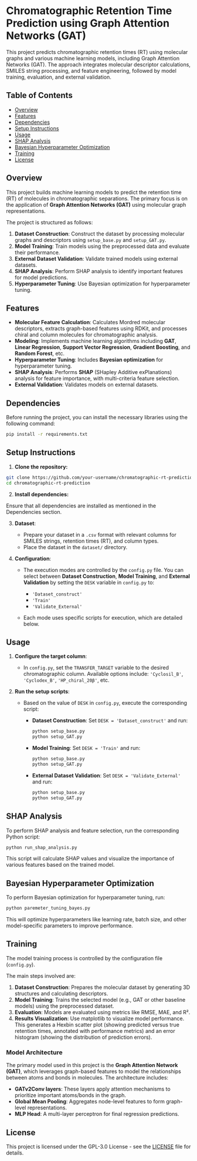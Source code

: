 # Chromatographic Retention Time Prediction using Graph Attention Networks (GAT)

This project predicts chromatographic retention times (RT) using molecular graphs and various machine learning models, including Graph Attention Networks (GAT). The approach integrates molecular descriptor calculations, SMILES string processing, and feature engineering, followed by model training, evaluation, and external validation.

## Table of Contents

* [Overview](#overview)
* [Features](#features)
* [Dependencies](#dependencies)
* [Setup Instructions](#setup-instructions)
* [Usage](#usage)
* [SHAP Analysis](#shap-analysis)
* [Bayesian Hyperparameter Optimization](#bayesian-hyperparameter-optimization)
* [Training](#training)
* [License](#license)

## Overview

This project builds machine learning models to predict the retention time (RT) of molecules in chromatographic separations. The primary focus is on the application of **Graph Attention Networks (GAT)** using molecular graph representations.

The project is structured as follows:

1. **Dataset Construction**: Construct the dataset by processing molecular graphs and descriptors using `setup_base.py` and `setup_GAT.py`.
2. **Model Training**: Train models using the preprocessed data and evaluate their performance.
3. **External Dataset Validation**: Validate trained models using external datasets.
4. **SHAP Analysis**: Perform SHAP analysis to identify important features for model predictions.
5. **Hyperparameter Tuning**: Use Bayesian optimization for hyperparameter tuning.

## Features

* **Molecular Feature Calculation**: Calculates Mordred molecular descriptors, extracts graph-based features using RDKit, and processes chiral and column molecules for chromatographic analysis.
* **Modeling**: Implements machine learning algorithms including **GAT**, **Linear Regression**, **Support Vector Regression**, **Gradient Boosting**, and **Random Forest**, etc.
* **Hyperparameter Tuning**: Includes **Bayesian optimization** for hyperparameter tuning.
* **SHAP Analysis**: Performs **SHAP** (SHapley Additive exPlanations) analysis for feature importance, with multi-criteria feature selection.
* **External Validation**: Validates models on external datasets.

## Dependencies

Before running the project, you can install the necessary libraries using the following command:

```bash
pip install -r requirements.txt
```

## Setup Instructions

1. **Clone the repository:**

```bash
git clone https://github.com/your-username/chromatographic-rt-prediction.git
cd chromatographic-rt-prediction
```

2. **Install dependencies:**

Ensure that all dependencies are installed as mentioned in the Dependencies section.

3. **Dataset**:

   * Prepare your dataset in a `.csv` format with relevant columns for SMILES strings, retention times (RT), and column types.
   * Place the dataset in the `dataset/` directory.

4. **Configuration**:

   * The execution modes are controlled by the `config.py` file. You can select between **Dataset Construction**, **Model Training**, and **External Validation** by setting the `DESK` variable in `config.py` to:

     * `'Dataset_construct'`
     * `'Train'`
     * `'Validate_External'`
   * Each mode uses specific scripts for execution, which are detailed below.

## Usage

1. **Configure the target column**:

   * In `config.py`, set the `TRANSFER_TARGET` variable to the desired chromatographic column. Available options include: `'Cyclosil_B'`, `'Cyclodex_B'`, `'HP_chiral_20β'`, etc.

2. **Run the setup scripts**:

   * Based on the value of `DESK` in `config.py`, execute the corresponding script:

     * **Dataset Construction**: Set `DESK = 'Dataset_construct'` and run:

       ```bash
       python setup_base.py
       python setup_GAT.py
       ```
     * **Model Training**: Set `DESK = 'Train'` and run:

       ```bash
       python setup_base.py
       python setup_GAT.py
       ```
     * **External Dataset Validation**: Set `DESK = 'Validate_External'` and run:

       ```bash
       python setup_base.py
       python setup_GAT.py
       ```

## SHAP Analysis

To perform SHAP analysis and feature selection, run the corresponding Python script:

```bash
python run_shap_analysis.py
```

This script will calculate SHAP values and visualize the importance of various features based on the trained model.

## Bayesian Hyperparameter Optimization

To perform Bayesian optimization for hyperparameter tuning, run:

```bash
python paremeter_tuning_bayes.py
```

This will optimize hyperparameters like learning rate, batch size, and other model-specific parameters to improve performance.

## Training

The model training process is controlled by the configuration file (`config.py`).

The main steps involved are:

1. **Dataset Construction**: Prepares the molecular dataset by generating 3D structures and calculating descriptors.
2. **Model Training**: Trains the selected model (e.g., GAT or other baseline models) using the preprocessed dataset.
3. **Evaluation**: Models are evaluated using metrics like RMSE, MAE, and R².
4. **Results Visualization**: Use matplotlib to visualize model performance. This generates a Hexbin scatter plot (showing predicted versus true retention times, annotated with performance metrics) and an error histogram (showing the distribution of prediction errors).
### Model Architecture

The primary model used in this project is the **Graph Attention Network (GAT)**, which leverages graph-based features to model the relationships between atoms and bonds in molecules. The architecture includes:

* **GATv2Conv layers**: These layers apply attention mechanisms to prioritize important atoms/bonds in the graph.
* **Global Mean Pooling**: Aggregates node-level features to form graph-level representations.
* **MLP Head**: A multi-layer perceptron for final regression predictions.

## License

This project is licensed under the GPL-3.0 License - see the [LICENSE](LICENSE) file for details.


